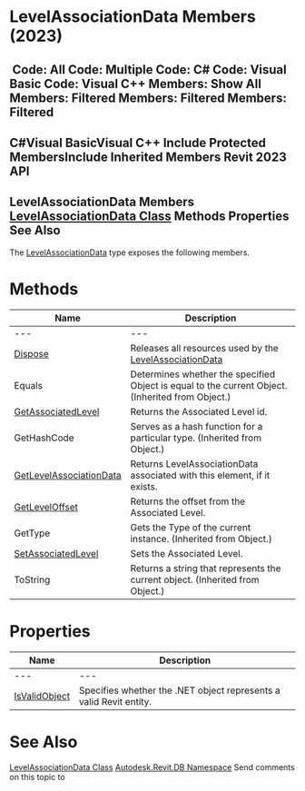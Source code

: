# LevelAssociationData Members (2023)

﻿
 Code: All Code: Multiple Code: C# Code: Visual Basic Code: Visual C++  Members: Show All Members: Filtered Members: Filtered Members: Filtered   
---  
C#Visual BasicVisual C++
Include Protected MembersInclude Inherited Members
Revit 2023 API  
---  
LevelAssociationData Members  
[LevelAssociationData Class](f5cae466-48f8-7dfe-a9e4-4aede0db27a3.md "LevelAssociationData Class") Methods Properties See Also  
---  
The [LevelAssociationData](f5cae466-48f8-7dfe-a9e4-4aede0db27a3.md "LevelAssociationData Class") type exposes the following members.
# Methods
| Name | Description |
| --- | --- |
| --- | --- | --- |
| [Dispose](a0838448-5698-48f0-eda3-628e00405524.md "Dispose Method") | Releases all resources used by the [LevelAssociationData](f5cae466-48f8-7dfe-a9e4-4aede0db27a3.md "LevelAssociationData Class") |
| Equals | Determines whether the specified Object is equal to the current Object. (Inherited from Object.) |
| [GetAssociatedLevel](edde8824-2335-4e54-f794-90b698b714a4.md "GetAssociatedLevel Method") | Returns the Associated Level id. |
| GetHashCode | Serves as a hash function for a particular type.  (Inherited from Object.) |
| [GetLevelAssociationData](46a006d0-da74-8d5d-15b6-9db0d62ba7e4.md "GetLevelAssociationData Method") | Returns LevelAssociationData associated with this element, if it exists. |
| [GetLevelOffset](9014de80-9442-c1fe-f5ed-fb2c4a4d1eda.md "GetLevelOffset Method") | Returns the offset from the Associated Level. |
| GetType | Gets the Type of the current instance. (Inherited from Object.) |
| [SetAssociatedLevel](f9070334-e889-1686-fad3-ba2a9bf7a2d7.md "SetAssociatedLevel Method") | Sets the Associated Level. |
| ToString | Returns a string that represents the current object. (Inherited from Object.) |

# Properties
| Name | Description |
| --- | --- |
| --- | --- | --- |
| [IsValidObject](bdc0b45d-d0f8-a459-b271-c3f212390d47.md "IsValidObject Property") | Specifies whether the .NET object represents a valid Revit entity. |

# See Also
[LevelAssociationData Class](f5cae466-48f8-7dfe-a9e4-4aede0db27a3.md "LevelAssociationData Class")
[Autodesk.Revit.DB Namespace](87546ba7-461b-c646-cbb1-2cb8f5bff8b2.md "Autodesk.Revit.DB Namespace")
Send comments on this topic to 